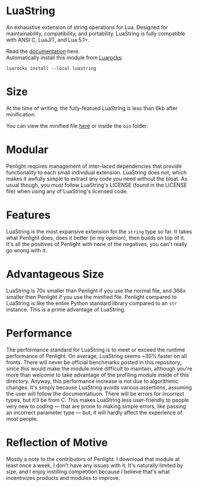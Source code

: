 # LuaString
An exhaustive extension of string operations for Lua. Designed for maintainability, compatibility, and portability. LuaString is fully compatible with ANSI C, LuaJIT, and Lua 5.1+.

Read the <a href="https://well-in-that-case.github.io/LuaString/">documentation</a> here.<br>
Automatically install this module from <a href="https://luarocks.org/modules/well-in-that-case/luastring">Luarocks</a>:
```
luarocks install --local luastring
```

# Size
At the time of writing, the fully-featued LuaString is less than 6kb after minification.

You can view the minified file <a href="https://github.com/well-in-that-case/LuaString/blob/main/bin/minified_luastring.lua">here</a> or inside the `bin` folder.

# Modular
Penlight requires management of inter-laced dependencies that provide functionality to each small individual extension. LuaString does not, which makes it awfully simple to extract any code you need without the bloat. As usual though, you must follow LuaString's LICENSE (found in the LICENSE file) when using any of LuaString's licensed code.

# Features
LuaString is the most expansive extension for the `string` type so far. It takes what Penlight does, does it better (in my opinion), then builds on top of it. It's all the positives of Penlight with none of the negatives, you can't really go wrong with it. 

# Advantageous Size
LuaString is 70x smaller than Penlight if you use the normal file, and 366x smaller then Penlight if you use the minified file. Penlight compared to LuaString is like the entire Python standard library compared to an `str` instance. This is a prime advantage of LuaString.

# Performance
The performance standard for LuaString is to meet or exceed the runtime performance of Penlight. On average, LuaString seems ~30% faster on all fronts. There will never be official benchmarks posted in this repository, since this would make the module more difficult to maintain, although you're more than welcome to take advantage of the profiling module inside of this directory. Anyway, this performance increase is not due to algorithimic changes. It's simply because LuaString avoids various assertions, assuming the user will follow the documentatiuon. There will be errors for incorrect types, but it'll be from C. This makes LuaString less user-friendly to people very new to coding — that are prone to making simple errors, like passing an incorrect parameter type — but, it will hardly affect the experience of most people.

# Reflection of Motive
Mostly a note to the contributors of Penlight: I download that module at least once a week, I don't have any issues with it. It's naturally limited by size, and I enjoy instilling competition because I believe that's what incentivizes products and modules to improve.